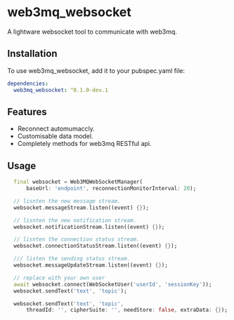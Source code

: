 # web3mq_websocket

A lightware websocket tool to communicate with web3mq.

## Installation

To use web3mq_websocket, add it to your pubspec.yaml file:

```yaml
dependencies:
  web3mq_websocket: ^0.1.0-dev.1
```

## Features

- Reconnect automumaccly.
- Customisable data model.
- Completely methods for web3mq RESTful api.

## Usage

```dart
  final websocket = Web3MQWebSocketManager(
      baseUrl: 'endpoint', reconnectionMonitorInterval: 20);

  // lisnten the new message stream.
  websocket.messageStream.listen((event) {});

  // lisnten the new notification stream.
  websocket.notificationStream.listen((event) {});

  // lisnten the connection status stream.
  websocket.connectionStatusStream.listen((event) {});

  /// listen the sending status stream.
  websocket.messageUpdateStream.listen((event) {});

  // replace with your own user
  await websocket.connect(WebSocketUser('userId', 'sessionKey'));
  websocket.sendText('text', 'topic');

  websocket.sendText('text', 'topic',
      threadId: '', cipherSuite: '', needStore: false, extraData: {});
```
